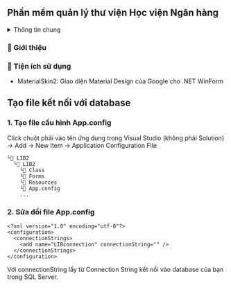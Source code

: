 ## Phần mềm quản lý thư viện Học viện Ngân hàng

<details>
<summary>Thông tin chung</summary>

## Nhóm 11

- 📋 **Học phần**: Quản lý dự án công nghệ thông tin

- 💻 **Lớp học phần**: 241IS60A02

### ✊ Danh sách thành viên

| Họ và tên           | Mã sinh viên | 🔗 Link to GitHub profile                   |
| ------------------- | ------------ | -----------------------------------------   |
| Phạm Ngọc Nghiệp 🌟 | 24A4042603   | [xxelxt](https://github.com/xxelxt)         |
|     |    |    |
|     |    |    |
|     |    |    |
|     |    |    |

</details>

### 📘 Giới thiệu

### 🚀 Tiện ích sử dụng

- MaterialSkin2: Giao diện Material Design của Google cho .NET WinForm

## Tạo file kết nối với database

### 1. Tạo file cấu hình App.config

Click chuột phải vào tên ứng dụng trong Visual Studio (không phải Solution) -> Add -> New Item -> Application Configuration File

```
└📁 LIB2
  └📁 LIB2
    └📁 Class
    └📁 Forms
    └📁 Resources
    └📄 App.config
    ...
```

### 2. Sửa đổi file App.config

```
<?xml version="1.0" encoding="utf-8"?>
<configuration>
  <connectionStrings>
    <add name="LIBconnection" connectionString="" />
  </connectionStrings>
</configuration>
```

Với connectionString lấy từ Connection String kết nối vào database của bạn trong SQL Server.
